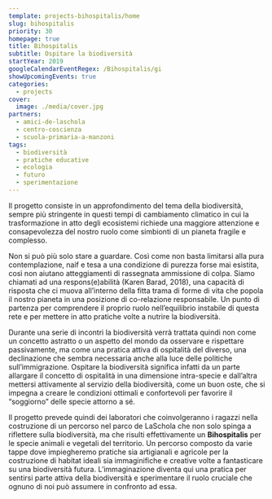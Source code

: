 ```yaml
---
template: projects-bihospitalis/home
slug: bihospitalis
priority: 30
homepage: true
title: Bihospitalis
subtitle: Ospitare la biodiversità
startYear: 2019
googleCalendarEventRegex: /Bihospitalis/gi
showUpcomingEvents: true
categories:
  - projects
cover:
  image: ./media/cover.jpg
partners:
  - amici-de-laschola
  - centro-coscienza
  - scuola-primaria-a-manzoni
tags:
  - biodiversità
  - pratiche educative
  - ecologia
  - futuro
  - sperimentazione
---
```


Il progetto consiste in un approfondimento del tema della biodiversità, sempre più stringente in questi tempi di cambiamento climatico in cui la trasformazione in atto degli ecosistemi richiede una maggiore attenzione e consapevolezza del nostro ruolo come simbionti di un pianeta fragile e complesso.

Non si può più solo stare a guardare. Così come non basta limitarsi alla pura contemplazione, naif e tesa a una condizione di purezza forse mai esistita, così non aiutano atteggiamenti di rassegnata ammissione di colpa. Siamo chiamati ad una respons(e)abilità (Karen Barad, 2018), una capacità di risposta che ci muova all’interno della fitta trama di forme di vita che popola il nostro pianeta in una posizione di co-relazione responsabile. Un punto di partenza per comprendere il proprio ruolo nell’equilibrio instabile di questa rete e per mettere in atto pratiche volte a nutrire la biodiversità.

Durante una serie di incontri la biodiversità verrà trattata quindi non come un concetto astratto o un aspetto del mondo da osservare e rispettare passivamente, ma come una pratica attiva di ospitalità del diverso, una declinazione che sembra necessaria anche alla luce delle politiche sull’immigrazione. Ospitare la biodiversità significa infatti da un parte allargare il concetto di ospitalità in una dimensione intra-specie e dall’altra mettersi attivamente al servizio della biodiversità, come un buon oste, che si impegna a creare le condizioni ottimali e confortevoli per favorire il “soggiorno” delle specie attorno a sé.

Il progetto prevede quindi dei laboratori che coinvolgeranno i ragazzi nella costruzione di un percorso nel parco de LaSchola che non solo spinga a riflettere sulla biodiversità, ma che risulti effettivamente un __Bihospitalis__ per le specie animali e vegetali del territorio. Un percorso composto da varie tappe dove impiegheremo pratiche sia artigianali e agricole per la costruzione di habitat ideali sia immaginifiche e creative volte a fantasticare su una biodiversità futura. L’immaginazione diventa qui una pratica per sentirsi parte attiva della biodiversità e sperimentare il ruolo cruciale che ognuno di noi può assumere in confronto ad essa.
